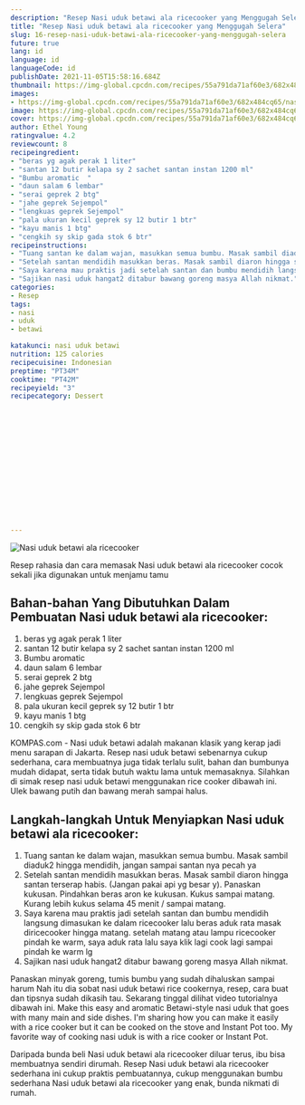 ```yaml
---
description: "Resep Nasi uduk betawi ala ricecooker yang Menggugah Selera"
title: "Resep Nasi uduk betawi ala ricecooker yang Menggugah Selera"
slug: 16-resep-nasi-uduk-betawi-ala-ricecooker-yang-menggugah-selera
future: true
lang: id
language: id
languageCode: id
publishDate: 2021-11-05T15:58:16.684Z 
thumbnail: https://img-global.cpcdn.com/recipes/55a791da71af60e3/682x484cq65/nasi-uduk-betawi-ala-ricecooker-foto-resep-utama.webp
images:
- https://img-global.cpcdn.com/recipes/55a791da71af60e3/682x484cq65/nasi-uduk-betawi-ala-ricecooker-foto-resep-utama.webp
image: https://img-global.cpcdn.com/recipes/55a791da71af60e3/682x484cq65/nasi-uduk-betawi-ala-ricecooker-foto-resep-utama.webp
cover: https://img-global.cpcdn.com/recipes/55a791da71af60e3/682x484cq65/nasi-uduk-betawi-ala-ricecooker-foto-resep-utama.webp
author: Ethel Young
ratingvalue: 4.2
reviewcount: 8
recipeingredient:
- "beras yg agak perak 1 liter"
- "santan 12 butir kelapa sy 2 sachet santan instan 1200 ml"
- "Bumbu aromatic  "
- "daun salam 6 lembar"
- "serai geprek 2 btg"
- "jahe geprek Sejempol"
- "lengkuas geprek Sejempol"
- "pala ukuran kecil geprek sy 12 butir 1 btr"
- "kayu manis 1 btg"
- "cengkih sy skip gada stok 6 btr"
recipeinstructions:
- "Tuang santan ke dalam wajan, masukkan semua bumbu. Masak sambil diaduk2 hingga mendidih, jangan sampai santan nya pecah ya"
- "Setelah santan mendidih masukkan beras. Masak sambil diaron hingga santan terserap habis. (Jangan pakai api yg besar y). Panaskan kukusan. Pindahkan beras aron ke kukusan. Kukus sampai matang. Kurang lebih kukus selama 45 menit / sampai matang."
- "Saya karena mau praktis jadi setelah santan dan bumbu mendidih langsung dimasukan ke dalam ricecooker lalu beras aduk rata masak diricecooker hingga matang. setelah matang atau lampu ricecooker pindah ke warm, saya aduk rata lalu saya klik lagi cook lagi sampai pindah ke warm lg"
- "Sajikan nasi uduk hangat2 ditabur bawang goreng masya Allah nikmat."
categories:
- Resep
tags:
- nasi
- uduk
- betawi

katakunci: nasi uduk betawi 
nutrition: 125 calories
recipecuisine: Indonesian
preptime: "PT34M"
cooktime: "PT42M"
recipeyield: "3"
recipecategory: Dessert


     
    
    
    
    
    
    
    
    
    
    
      
    
---
```



![Nasi uduk betawi ala ricecooker](https://img-global.cpcdn.com/recipes/55a791da71af60e3/682x484cq65/nasi-uduk-betawi-ala-ricecooker-foto-resep-utama.webp)

Resep rahasia dan cara memasak  Nasi uduk betawi ala ricecooker cocok sekali jika digunakan untuk menjamu tamu

<!--inarticleads1-->

## Bahan-bahan Yang Dibutuhkan Dalam Pembuatan Nasi uduk betawi ala ricecooker:

1. beras yg agak perak 1 liter
1. santan 12 butir kelapa sy 2 sachet santan instan 1200 ml
1. Bumbu aromatic  
1. daun salam 6 lembar
1. serai geprek 2 btg
1. jahe geprek Sejempol
1. lengkuas geprek Sejempol
1. pala ukuran kecil geprek sy 12 butir 1 btr
1. kayu manis 1 btg
1. cengkih sy skip gada stok 6 btr

KOMPAS.com - Nasi uduk betawi adalah makanan klasik yang kerap jadi menu sarapan di Jakarta. Resep nasi uduk betawi sebenarnya cukup sederhana, cara membuatnya juga tidak terlalu sulit, bahan dan bumbunya mudah didapat, serta tidak butuh waktu lama untuk memasaknya. Silahkan di simak resep nasi uduk betawi menggunakan rice cooker dibawah ini. Ulek bawang putih dan bawang merah sampai halus. 

<!--inarticleads2-->

## Langkah-langkah Untuk Menyiapkan Nasi uduk betawi ala ricecooker:

1. Tuang santan ke dalam wajan, masukkan semua bumbu. Masak sambil diaduk2 hingga mendidih, jangan sampai santan nya pecah ya
1. Setelah santan mendidih masukkan beras. Masak sambil diaron hingga santan terserap habis. (Jangan pakai api yg besar y). Panaskan kukusan. Pindahkan beras aron ke kukusan. Kukus sampai matang. Kurang lebih kukus selama 45 menit / sampai matang.
1. Saya karena mau praktis jadi setelah santan dan bumbu mendidih langsung dimasukan ke dalam ricecooker lalu beras aduk rata masak diricecooker hingga matang. setelah matang atau lampu ricecooker pindah ke warm, saya aduk rata lalu saya klik lagi cook lagi sampai pindah ke warm lg
1. Sajikan nasi uduk hangat2 ditabur bawang goreng masya Allah nikmat.


Panaskan minyak goreng, tumis bumbu yang sudah dihaluskan sampai harum Nah itu dia sobat nasi uduk betawi rice cookernya, resep, cara buat dan tipsnya sudah dikasih tau. Sekarang tinggal dilihat video tutorialnya dibawah ini. Make this easy and aromatic Betawi-style nasi uduk that goes with many main and side dishes. I&#39;m sharing how you can make it easily with a rice cooker but it can be cooked on the stove and Instant Pot too. My favorite way of cooking nasi uduk is with a rice cooker or Instant Pot. 

Daripada bunda beli  Nasi uduk betawi ala ricecooker  diluar terus, ibu  bisa membuatnya sendiri dirumah. Resep  Nasi uduk betawi ala ricecooker  sederhana ini cukup praktis pembuatannya, cukup menggunakan bumbu sederhana  Nasi uduk betawi ala ricecooker  yang enak, bunda nikmati di rumah.
